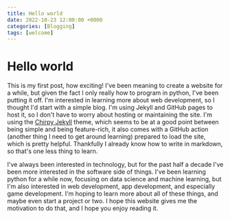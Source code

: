 ```yaml
---
title: Hello world 
date: 2022-10-23 12:00:00 +0000
categories: [Blogging]
tags: [welcome]
---
```




# Hello world

This is my first post, how exciting! I've been meaning to create a website for a while, but given the fact I only really how to program in python, I've been putting it off. I'm interested in learning more about web development, so I thought I'd start with a simple blog. I'm using Jekyll and GitHub pages to host it, so I don't have to worry about hosting or maintaining the site. I'm using the [Chirpy Jekyll](https://github.com/cotes2020/jekyll-theme-chirpy/) theme, which seems to be at a good point between being simple and being feature-rich, it also comes with a GitHub action (another thing I need to get around learning) prepared to load the site, which is pretty helpful. Thankfully I already know how to write in markdown, so that's one less thing to learn. 

I've always been interested in technology, but for the past half a decade I've been more interested in the software side of things. I've been learning python for a while now, focusing on data science and machine learning, but I'm also interested in web development, app development, and especially game development. I'm hoping to learn more about all of these things, and maybe even start a project or two. I hope this website gives me the motivation to do that, and I hope you enjoy reading it.



